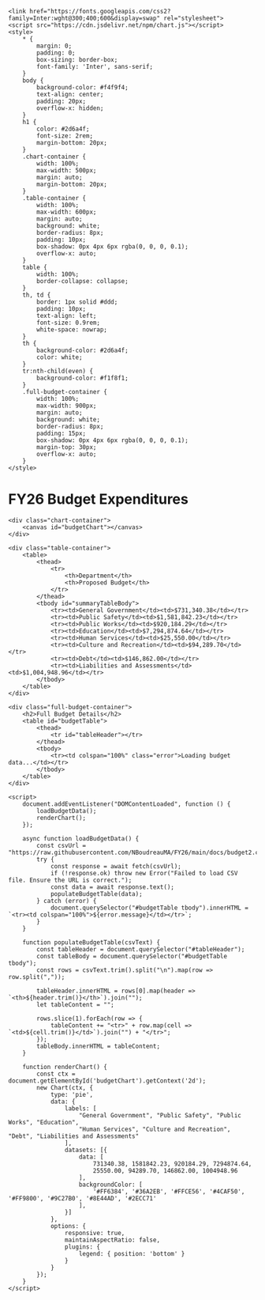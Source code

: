 <!DOCTYPE html>
<html lang="en">
<head>
    <meta charset="UTF-8">
    <meta name="viewport" content="width=device-width, initial-scale=1.0">
    <title>FY26 Budget Expenditures</title>
    
    <link href="https://fonts.googleapis.com/css2?family=Inter:wght@300;400;600&display=swap" rel="stylesheet">
    <script src="https://cdn.jsdelivr.net/npm/chart.js"></script>
    <style>
        * {
            margin: 0;
            padding: 0;
            box-sizing: border-box;
            font-family: 'Inter', sans-serif;
        }
        body {
            background-color: #f4f9f4;
            text-align: center;
            padding: 20px;
            overflow-x: hidden;
        }
        h1 {
            color: #2d6a4f;
            font-size: 2rem;
            margin-bottom: 20px;
        }
        .chart-container {
            width: 100%;
            max-width: 500px;
            margin: auto;
            margin-bottom: 20px;
        }
        .table-container {
            width: 100%;
            max-width: 600px;
            margin: auto;
            background: white;
            border-radius: 8px;
            padding: 10px;
            box-shadow: 0px 4px 6px rgba(0, 0, 0, 0.1);
            overflow-x: auto;
        }
        table {
            width: 100%;
            border-collapse: collapse;
        }
        th, td {
            border: 1px solid #ddd;
            padding: 10px;
            text-align: left;
            font-size: 0.9rem;
            white-space: nowrap;
        }
        th {
            background-color: #2d6a4f;
            color: white;
        }
        tr:nth-child(even) {
            background-color: #f1f8f1;
        }
        .full-budget-container {
            width: 100%;
            max-width: 900px;
            margin: auto;
            background: white;
            border-radius: 8px;
            padding: 15px;
            box-shadow: 0px 4px 6px rgba(0, 0, 0, 0.1);
            margin-top: 30px;
            overflow-x: auto;
        }
    </style>
</head>
<body>
    <h1>FY26 Budget Expenditures</h1>
    
    <div class="chart-container">
        <canvas id="budgetChart"></canvas>
    </div>
    
    <div class="table-container">
        <table>
            <thead>
                <tr>
                    <th>Department</th>
                    <th>Proposed Budget</th>
                </tr>
            </thead>
            <tbody id="summaryTableBody">
                <tr><td>General Government</td><td>$731,340.38</td></tr>
                <tr><td>Public Safety</td><td>$1,581,842.23</td></tr>
                <tr><td>Public Works</td><td>$920,184.29</td></tr>
                <tr><td>Education</td><td>$7,294,874.64</td></tr>
                <tr><td>Human Services</td><td>$25,550.00</td></tr>
                <tr><td>Culture and Recreation</td><td>$94,289.70</td></tr>
                <tr><td>Debt</td><td>$146,862.00</td></tr>
                <tr><td>Liabilities and Assessments</td><td>$1,004,948.96</td></tr>
            </tbody>
        </table>
    </div>
    
    <div class="full-budget-container">
        <h2>Full Budget Details</h2>
        <table id="budgetTable">
            <thead>
                <tr id="tableHeader"></tr>
            </thead>
            <tbody>
                <tr><td colspan="100%" class="error">Loading budget data...</td></tr>
            </tbody>
        </table>
    </div>
    
    <script>
        document.addEventListener("DOMContentLoaded", function () {
            loadBudgetData();
            renderChart();
        });

        async function loadBudgetData() {
            const csvUrl = "https://raw.githubusercontent.com/NBoudreauMA/FY26/main/docs/budget2.csv";
            try {
                const response = await fetch(csvUrl);
                if (!response.ok) throw new Error("Failed to load CSV file. Ensure the URL is correct.");
                const data = await response.text();
                populateBudgetTable(data);
            } catch (error) {
                document.querySelector("#budgetTable tbody").innerHTML = `<tr><td colspan="100%">${error.message}</td></tr>`;
            }
        }

        function populateBudgetTable(csvText) {
            const tableHeader = document.querySelector("#tableHeader");
            const tableBody = document.querySelector("#budgetTable tbody");
            const rows = csvText.trim().split("\n").map(row => row.split(","));
            
            tableHeader.innerHTML = rows[0].map(header => `<th>${header.trim()}</th>`).join("");
            let tableContent = "";
            
            rows.slice(1).forEach(row => {
                tableContent += "<tr>" + row.map(cell => `<td>${cell.trim()}</td>`).join("") + "</tr>";
            });
            tableBody.innerHTML = tableContent;
        }

        function renderChart() {
            const ctx = document.getElementById('budgetChart').getContext('2d');
            new Chart(ctx, {
                type: 'pie',
                data: {
                    labels: [
                        "General Government", "Public Safety", "Public Works", "Education", 
                        "Human Services", "Culture and Recreation", "Debt", "Liabilities and Assessments"
                    ],
                    datasets: [{
                        data: [
                            731340.38, 1581842.23, 920184.29, 7294874.64, 
                            25550.00, 94289.70, 146862.00, 1004948.96
                        ],
                        backgroundColor: [
                            '#FF6384', '#36A2EB', '#FFCE56', '#4CAF50', '#FF9800', '#9C27B0', '#8E44AD', '#2ECC71'
                        ],
                    }]
                },
                options: {
                    responsive: true,
                    maintainAspectRatio: false,
                    plugins: {
                        legend: { position: 'bottom' }
                    }
                }
            });
        }
    </script>
</body>
</html>

